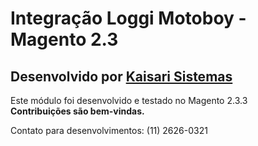 # Integração Loggi Motoboy - Magento 2.3

## Desenvolvido por [Kaisari Sistemas](https://kaisari.com.br)

Este módulo foi desenvolvido e testado no Magento 2.3.3  
**Contribuições são bem-vindas.**  

Contato para desenvolvimentos: (11) 2626-0321
